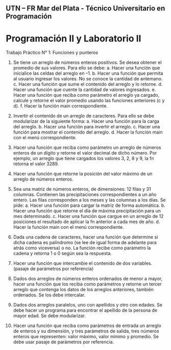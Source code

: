 ## UTN – FR Mar del Plata - Técnico Universitario en Programación

# Programación II y Laboratorio II

Trabajo Práctico N° 1: Funciones y punteros 

1. Se tiene un arreglo de números enteros positivos. Se desea obtener el promedio de sus valores. Para ello se debe: 
a. Hacer una función que inicialice las celdas del arreglo en –1. 
b. Hacer una función que permita al usuario ingresar los valores. No se conoce la cantidad de antemano. 
c. Hacer una función que sume el contenido del arreglo y lo retorne. 
d. Hacer una función que cuente la cantidad de valores ingresados. 
e. Hacer una función que reciba como parámetro el arreglo ya cargado, calcule y retorne el valor promedio 
usando las funciones anteriores (c y d). 
f. Hacer la función main correspondiente. 

2. Invertir el contenido de un arreglo de caracteres. Para ello se debe modularizar de la siguiente forma: 
a. Hacer una función para la carga del arreglo. 
b. Hacer una función para invertir el arreglo. 
c. Hacer una función para mostrar el contenido del arreglo. 
d. Hacer la función main con el menú correspondiente. 

3. Hacer una función que reciba como parámetro un arreglo de números enteros de un dígito y retorne el valor decimal de dicho número. Por ejemplo, un arreglo que tiene cargados los valores 3, 2, 8 y 9, la fn retorna el valor 3289.

4. Hacer una función que retorne la posición del valor máximo de un arreglo de números enteros. 

5. Sea una matriz de números enteros, de dimensiones: 12 filas y 31 columnas. Contienen las precipitaciones correspondientes a un año entero. Las filas corresponden a los meses y las columnas a los días. Se pide: 
a. Hacer una función para cargar la matriz de forma automática. 
b. Hacer una función que retorne el día de máxima precipitación para un mes determinado. 
c. Hacer una función que cargue en un arreglo de 12 posiciones el resultado de aplicar la fn anterior a cada 
mes de año. 
d. Hacer la función main con el menú correspondiente. 

6. Dada una cadena de caracteres, hacer una función que determine si dicha cadena es palíndromo (se lee de igual forma de adelante para atrás como viceversa) o no. La función recibe como parámetro la cadena y retorna 1 o 0 según sea la respuesta. 

7. Hacer una función que intercambie el contenido de dos variables. (pasaje de parámetros por referencia)

8. Dados dos arreglos de números enteros ordenados de menor a mayor, hacer una función que los reciba como parámetros y retorne un tercer arreglo que contenga los datos de los arreglos anteriores, también ordenados. Se los debe intercalar. 

9. Dados dos arreglos paralelos, uno con apellidos y otro con edades. Se debe hacer un programa para encontrar el apellido de la persona de mayor edad. Se debe modularizar. 

10. Hacer una función que reciba como parámetros de entrada un arreglo de enteros y su dimensión, y tres parámetros de salida, tres números enteros que representen: valor máximo, valor mínimo y promedio. Se debe usar pasaje de parámetros por referencia. 
